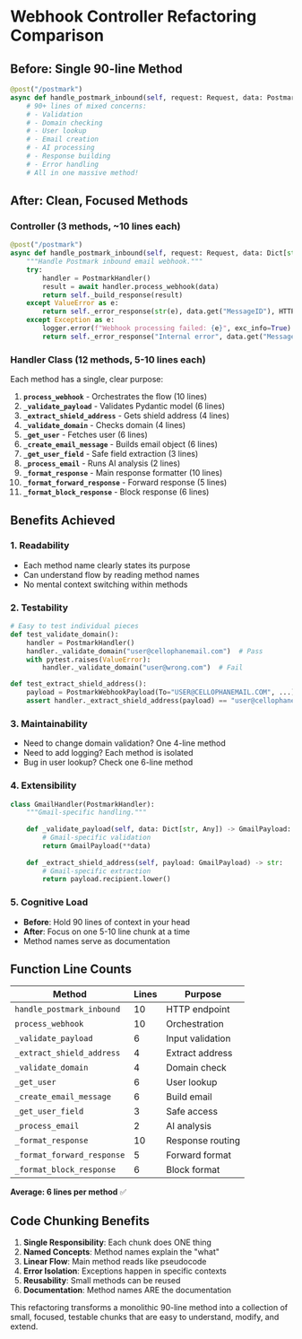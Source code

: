 # Webhook Controller Refactoring Comparison

## Before: Single 90-line Method
```python
@post("/postmark")
async def handle_postmark_inbound(self, request: Request, data: PostmarkWebhookPayload) -> Response:
    # 90+ lines of mixed concerns:
    # - Validation
    # - Domain checking
    # - User lookup
    # - Email creation
    # - AI processing
    # - Response building
    # - Error handling
    # All in one massive method!
```

## After: Clean, Focused Methods

### Controller (3 methods, ~10 lines each)
```python
@post("/postmark")
async def handle_postmark_inbound(self, request: Request, data: Dict[str, Any]) -> Response:
    """Handle Postmark inbound email webhook."""
    try:
        handler = PostmarkHandler()
        result = await handler.process_webhook(data)
        return self._build_response(result)
    except ValueError as e:
        return self._error_response(str(e), data.get("MessageID"), HTTP_400_BAD_REQUEST)
    except Exception as e:
        logger.error(f"Webhook processing failed: {e}", exc_info=True)
        return self._error_response("Internal error", data.get("MessageID"))
```

### Handler Class (12 methods, 5-10 lines each)
Each method has a single, clear purpose:

1. **`process_webhook`** - Orchestrates the flow (10 lines)
2. **`_validate_payload`** - Validates Pydantic model (6 lines)
3. **`_extract_shield_address`** - Gets shield address (4 lines)
4. **`_validate_domain`** - Checks domain (4 lines)
5. **`_get_user`** - Fetches user (6 lines)
6. **`_create_email_message`** - Builds email object (6 lines)
7. **`_get_user_field`** - Safe field extraction (3 lines)
8. **`_process_email`** - Runs AI analysis (2 lines)
9. **`_format_response`** - Main response formatter (10 lines)
10. **`_format_forward_response`** - Forward response (5 lines)
11. **`_format_block_response`** - Block response (6 lines)

## Benefits Achieved

### 1. **Readability** 
- Each method name clearly states its purpose
- Can understand flow by reading method names
- No mental context switching within methods

### 2. **Testability**
```python
# Easy to test individual pieces
def test_validate_domain():
    handler = PostmarkHandler()
    handler._validate_domain("user@cellophanemail.com")  # Pass
    with pytest.raises(ValueError):
        handler._validate_domain("user@wrong.com")  # Fail

def test_extract_shield_address():
    payload = PostmarkWebhookPayload(To="USER@CELLOPHANEMAIL.COM", ...)
    assert handler._extract_shield_address(payload) == "user@cellophanemail.com"
```

### 3. **Maintainability**
- Need to change domain validation? One 4-line method
- Need to add logging? Each method is isolated
- Bug in user lookup? Check one 6-line method

### 4. **Extensibility**
```python
class GmailHandler(PostmarkHandler):
    """Gmail-specific handling."""
    
    def _validate_payload(self, data: Dict[str, Any]) -> GmailPayload:
        # Gmail-specific validation
        return GmailPayload(**data)
    
    def _extract_shield_address(self, payload: GmailPayload) -> str:
        # Gmail-specific extraction
        return payload.recipient.lower()
```

### 5. **Cognitive Load**
- **Before**: Hold 90 lines of context in your head
- **After**: Focus on one 5-10 line chunk at a time
- Method names serve as documentation

## Function Line Counts

| Method | Lines | Purpose |
|--------|-------|---------|
| `handle_postmark_inbound` | 10 | HTTP endpoint |
| `process_webhook` | 10 | Orchestration |
| `_validate_payload` | 6 | Input validation |
| `_extract_shield_address` | 4 | Extract address |
| `_validate_domain` | 4 | Domain check |
| `_get_user` | 6 | User lookup |
| `_create_email_message` | 6 | Build email |
| `_get_user_field` | 3 | Safe access |
| `_process_email` | 2 | AI analysis |
| `_format_response` | 10 | Response routing |
| `_format_forward_response` | 5 | Forward format |
| `_format_block_response` | 6 | Block format |

**Average: 6 lines per method** ✅

## Code Chunking Benefits

1. **Single Responsibility**: Each chunk does ONE thing
2. **Named Concepts**: Method names explain the "what"
3. **Linear Flow**: Main method reads like pseudocode
4. **Error Isolation**: Exceptions happen in specific contexts
5. **Reusability**: Small methods can be reused
6. **Documentation**: Method names ARE the documentation

This refactoring transforms a monolithic 90-line method into a collection of small, focused, testable chunks that are easy to understand, modify, and extend.
